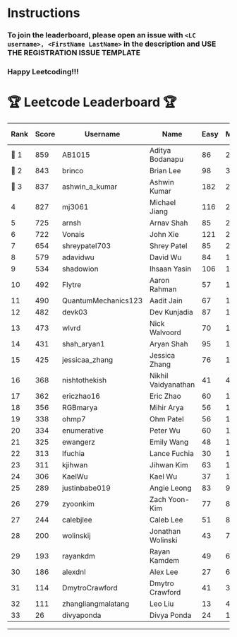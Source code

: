 # Instructions
### To join the leaderboard, please open an issue with `<LC username>, <FirstName LastName>` in the description and USE THE REGISTRATION ISSUE TEMPLATE
### Happy Leetcoding!!!


# 🏆 Leetcode Leaderboard 🏆

| Rank | Score | Username       | Name | Easy | Medium | Hard | Problems Solved |
|------|----------------|-----------------|-------------------|--------------|--------------|--------------|--------------|
| 🥇 1 | 859 | AB1015 | Aditya Bodanapu | 86 | 277 | 73 | 436 |
| 🥈 2 | 843 | brinco | Brian Lee | 98 | 305 | 45 | 448 |
| 🥉 3 | 837 | ashwin_a_kumar | Ashwin Kumar | 182 | 293 | 23 | 498 |
| 4 | 827 | mj3061 | Michael Jiang | 116 | 285 | 47 | 448 |
| 5 | 725 | arnsh | Arnav Shah | 85 | 236 | 56 | 377 |
| 6 | 722 | Vonais | John Xie | 121 | 248 | 35 | 404 |
| 7 | 654 | shreypatel703 | Shrey Patel | 85 | 241 | 29 | 355 |
| 8 | 579 | adavidwu | David Wu | 84 | 180 | 45 | 309 |
| 9 | 534 | shadowion | Ihsaan Yasin | 106 | 178 | 24 | 308 |
| 10 | 492 | Flytre | Aaron Rahman | 57 | 156 | 41 | 254 |
| 11 | 490 | QuantumMechanics123 | Aadit Jain | 67 | 180 | 21 | 268 |
| 12 | 482 | devk03 | Dev Kunjadia | 87 | 181 | 11 | 279 |
| 13 | 473 | wlvrd | Nick Walvoord | 70 | 173 | 19 | 262 |
| 14 | 431 | shah_aryan1 | Aryan Shah | 95 | 135 | 22 | 252 |
| 15 | 425 | jessicaa_zhang | Jessica Zhang | 76 | 146 | 19 | 241 |
| 16 | 368 | nishtothekish | Nikhil Vaidyanathan | 41 | 42 | 81 | 164 |
| 17 | 362 | ericzhao16 | Eric Zhao | 60 | 136 | 10 | 206 |
| 18 | 356 | RGBmarya | Mihir Arya | 56 | 117 | 22 | 195 |
| 19 | 338 | ohmp7 | Ohm Patel | 56 | 123 | 12 | 191 |
| 20 | 334 | enumerative | Peter Wu | 60 | 116 | 14 | 190 |
| 21 | 325 | ewangerz | Emily Wang | 48 | 110 | 19 | 177 |
| 22 | 313 | lfuchia | Lance Fuchia | 30 | 131 | 7 | 168 |
| 23 | 311 | kjihwan | Jihwan Kim | 63 | 103 | 14 | 180 |
| 24 | 306 | KaelWu | Kael Wu | 37 | 103 | 21 | 161 |
| 25 | 289 | justinbabe019 | Angie Leong | 83 | 94 | 6 | 183 |
| 26 | 279 | zyoonkim | Zach Yoon-Kim | 77 | 83 | 12 | 172 |
| 27 | 244 | calebjlee | Caleb Lee | 51 | 83 | 9 | 143 |
| 28 | 200 | wolinskij | Jonathan Wolinski | 43 | 74 | 3 | 120 |
| 29 | 193 | rayankdm | Rayan Kamdem | 49 | 69 | 2 | 120 |
| 30 | 186 | alexdnl | Alex Lee | 27 | 69 | 7 | 103 |
| 31 | 114 | DmytroCrawford | Dmytro Crawford | 41 | 35 | 1 | 77 |
| 32 | 111 | zhangliangmalatang | Leo Liu | 13 | 43 | 4 | 60 |
| 33 | 26 | divyaponda | Divya Ponda | 24 | 1 | 0 | 25 |
---